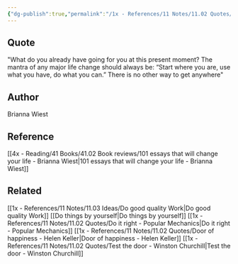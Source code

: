 ```yaml
---
{"dg-publish":true,"permalink":"/1x - References/11 Notes/11.02 Quotes/Start where you use what you have do what you can - Brianna Wiest/","title":"Start where you use what you have do what you can - Brianna Wiest","noteIcon":""}
---
```



## Quote
"What do you already have going for you at this present moment? The mantra of any major life change should always be: “Start where you are, use what you have, do what you can.” There is no other way to get anywhere"

## Author
Brianna Wiest

## Reference
[[4x - Reading/41 Books/41.02 Book reviews/101 essays that will change your life - Brianna Wiest\|101 essays that will change your life - Brianna Wiest]]

## Related
[[1x - References/11 Notes/11.03 Ideas/Do good quality Work\|Do good quality Work]]
[[Do things by yourself\|Do things by yourself]]
[[1x - References/11 Notes/11.02 Quotes/Do it right - Popular Mechanics\|Do it right - Popular Mechanics]]
[[1x - References/11 Notes/11.02 Quotes/Door of happiness - Helen Keller\|Door of happiness - Helen Keller]]
[[1x - References/11 Notes/11.02 Quotes/Test the door - Winston Churchill\|Test the door - Winston Churchill]]